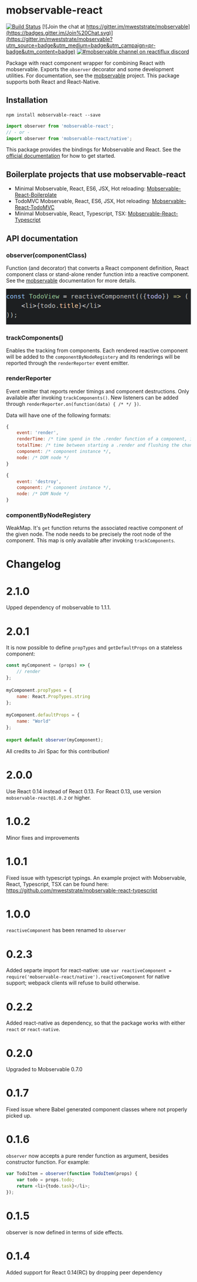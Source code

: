 # mobservable-react

[![Build Status](https://travis-ci.org/mweststrate/mobservable-react.svg?branch=master)](https://travis-ci.org/mweststrate/mobservable-react)
[![Join the chat at https://gitter.im/mweststrate/mobservable](https://badges.gitter.im/Join%20Chat.svg)](https://gitter.im/mweststrate/mobservable?utm_source=badge&utm_medium=badge&utm_campaign=pr-badge&utm_content=badge)
[![#mobservable channel on reactiflux discord](https://img.shields.io/badge/discord-%23mobservable%20%40reactiflux-blue.svg)](https://discord.gg/0ZcbPKXt5bYAa2J1)

Package with react component wrapper for combining React with mobservable.
Exports the `observer` decorator and some development utilities.
For documentation, see the [mobservable](https://mweststrate.github.io/mobservable) project.
This package supports both React and React-Native.

## Installation

`npm install mobservable-react --save`

```javascript
import observer from 'mobservable-react';
// - or -
import observer from 'mobservable-react/native';
```

This package provides the bindings for Mobservable and React.
See the [official documentation](mweststrate.github.io/mobservable/) for how to get started.

## Boilerplate projects that use mobservable-react

* Minimal Mobservable, React, ES6, JSX, Hot reloading: [Mobservable-React-Boilerplate](https://github.com/mweststrate/mobservable-react-boilerplate)
* TodoMVC Mobservable, React, ES6, JSX, Hot reloading: [Mobservable-React-TodoMVC](https://github.com/mweststrate/mobservable-react-todomvc)
* Minimal Mobservable, React, Typescript, TSX: [Mobservable-React-Typescript](https://github.com/mweststrate/mobservable-react-typescript)

## API documentation

### observer(componentClass)

Function (and decorator) that converts a React component definition, React component class or stand-alone render function into a reactive component.
See the [mobservable](https://github.com/mweststrate/mobservable/blob/master/docs/api.md#observercomponent) documentation for more details.

![reactive function](reactive-function.png)

### trackComponents()

Enables the tracking from components. Each rendered reactive component will be added to the `componentByNodeRegistery` and its renderings will be reported through the `renderReporter` event emitter.

### renderReporter

Event emitter that reports render timings and component destructions. Only available after invoking `trackComponents()`.
New listeners can be added through `renderReporter.on(function(data) { /* */ })`.

Data will have one of the following formats:

```javascript
{
    event: 'render',
    renderTime: /* time spend in the .render function of a component, in ms. */,
    totalTime: /* time between starting a .render and flushing the changes to the DOM, in ms. */,
    component: /* component instance */,
    node: /* DOM node */
}
```

```javascript
{
    event: 'destroy',
    component: /* component instance */,
    node: /* DOM Node */
}
```

### componentByNodeRegistery

WeakMap. It's `get` function returns the associated reactive component of the given node. The node needs to be precisely the root node of the component.
This map is only available after invoking `trackComponents`.

# Changelog

# 2.1.0

Upped dependency of mobservable to 1.1.1.

# 2.0.1

It is now possible to define `propTypes` and `getDefaultProps` on a stateless component:

```javascript
const myComponent = (props) => {
    // render
};

myComponent.propTypes = {
    name: React.PropTypes.string
};

myComponent.defaultProps = {
    name: "World"
};

export default observer(myComponent);
```

All credits to Jiri Spac for this contribution!

# 2.0.0

Use React 0.14 instead of React 0.13. For React 0.13, use version `mobservable-react@1.0.2` or higher. 

# 1.0.2

Minor fixes and improvements

# 1.0.1

Fixed issue with typescript typings. An example project with Mobservable, React, Typescript, TSX can be found here: https://github.com/mweststrate/mobservable-react-typescript

# 1.0.0

`reactiveComponent` has been renamed to `observer`

# 0.2.3

Added separte import for react-native: use `var reactiveComponent = require('mobservable-react/native').reactiveComponent` for native support; webpack clients will refuse to build otherwise.

# 0.2.2

Added react-native as dependency, so that the package works with either `react` or `react-native`.

# 0.2.0

Upgraded to Mobservable 0.7.0

# 0.1.7

Fixed issue where Babel generated component classes where not properly picked up.

# 0.1.6

`observer` now accepts a pure render function as argument, besides constructor function. For example:

```javascript
var TodoItem = observer(function TodoItem(props) {
    var todo = props.todo;
    return <li>{todo.task}</li>;
});
```

# 0.1.5

observer is now defined in terms of side effects.

# 0.1.4

Added support for React 0.14(RC) by dropping peer dependency
